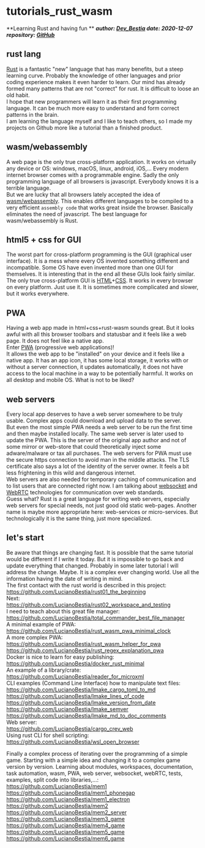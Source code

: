 # tutorials_rust_wasm

**Learning Rust and having fun **
***author: [Dev_Bestia](https://bestia.dev) date: 2020-12-07 repository: [GitHub](https://github.com/LucianoBestia/tutorials_rust_wasm)***

## rust lang

[Rust](https://www.rust-lang.org/) is a fantastic "new" language that has many benefits, but a steep learning curve.
Probably the knowledge of other languages and prior coding experience makes it even harder to learn. Our mind has already formed many patterns that are not "correct" for rust. It is difficult to loose an old habit.  
I hope that new programmers will learn it as their first programming language. It can be much more easy to understand and form correct patterns in the brain.  
I am learning the language myself and I like to teach others, so I made my projects on Github more like a tutorial than a finished product.  

## wasm/webassembly

A web page is the only true cross-platform application. It works on virtually any device or OS: windows, macOS, linux, android, iOS,...
Every modern internet browser comes with a programmable engine. Sadly the only programming language of all browsers is javascript. Everybody knows it is a terrible language.  
But we are lucky that all browsers lately accepted the idea of [wasm/webassembly](https://www.rust-lang.org/what/wasm). This enables different languages to be compiled to a very efficient `assembly code` that works great inside the browser. Basically eliminates the need of javascript. The best language for wasm/webassembly is Rust. 

## html5 + css for GUI

The worst part for cross-platform programming is the GUI (graphical user interface). It is a mess where every OS invented something different and incompatible. Some OS have even invented more than one GUI for themselves. It is interesting that in the end all these GUIs look fairly similar.  
The only true cross-platform GUI is [HTML](https://developer.mozilla.org/en-US/docs/Web/Guide/HTML/HTML5)+[CSS](https://www.w3schools.com/html/html_css.asp). It works in every browser on every platform. Just use it. It is sometimes more complicated and slower, but it works everywhere.  

## PWA

Having a web app made in html+css+rust-wasm sounds great. But it looks awful with all this browser toolbars and statusbar and it feels like a web page. It does not feel like a native app.  
Enter [PWA](https://developer.mozilla.org/en-US/docs/Web/Progressive_web_apps) (progressive web applications)!  
It allows the web app to be "installed" on your device and it feels like a native app. It has an app icon, it has some local storage, it works with or without a server connection, it updates automatically, it does not have access to the local machine in a way to be potentially harmful. It works on all desktop and mobile OS. What is not to be liked?  

## web servers

Every local app deserves to have a web server somewhere to be truly usable.
Complex apps could download and upload data to the server.  
But even the most simple PWA needs a web server to be run the first time and then maybe installed locally. The same web server is later used to update the PWA. This is the server of the original app author and not of some mirror or web-store that could theoretically inject some adware/malware or tax all purchases. The web servers for PWA must use the secure https connection to avoid man in the middle attacks. The TLS certificate also says a lot of the identity of the server owner. It feels a bit less frightening in this wild and dangerous internet.  
Web servers are also needed for temporary caching of communication and to list users that are connected right now. I am talking about [websocket](https://developer.mozilla.org/en-US/docs/Web/API/WebSocket) and [WebRTC](https://developer.mozilla.org/en-US/docs/Web/API/WebRTC_API) technologies for communication over web standards.  
Guess what? Rust is a great language for writing web servers, especially web servers for special needs, not just good old static web-pages. Another name is maybe more appropriate here: web-services or micro-services. But technologically it is the same thing, just more specialized.  

## let's start

Be aware that things are changing fast. It is possible that the same tutorial would be different if I write it today. But it is impossible to go back and update everything that changed. Probably in some later tutorial I will address the change. Maybe. It is a complex ever changing world. Use all the information having the date of writing in mind.     
The first contact with the rust world is described in this project:  
https://github.com/LucianoBestia/rust01_the_beginning  
Next:  
https://github.com/LucianoBestia/rust02_workspace_and_testing  
I need to teach about this great file manager:  
https://github.com/LucianoBestia/total_commander_best_file_manager    
A minimal example of PWA:  
https://github.com/LucianoBestia/rust_wasm_pwa_minimal_clock  
A more complex PWA:  
https://github.com/LucianoBestia/rust_wasm_helper_for_pwa  
https://github.com/LucianoBestia/rust_regex_explanation_pwa  
Docker is nice to learn for easy publishing:  
https://github.com/LucianoBestia/docker_rust_minimal    
An example of a library/crate:  
https://github.com/LucianoBestia/reader_for_microxml  
CLI examples (Command Line Interface) how to manipulate text files:  
https://github.com/LucianoBestia/lmake_cargo_toml_to_md  
https://github.com/LucianoBestia/lmake_lines_of_code  
https://github.com/LucianoBestia/lmake_version_from_date  
https://github.com/LucianoBestia/lmake_semver  
https://github.com/LucianoBestia/lmake_md_to_doc_comments  
Web server:  
https://github.com/LucianoBestia/cargo_crev_web  
Using rust CLI for shell scripting:  
https://github.com/LucianoBestia/wsl_open_browser    
  
Finally a complex process of iterating over the programming of a simple game. Starting with a simple idea and changing it to a complex game version by version. Learning about modules, workspaces, documentation, task automation, wasm, PWA, web server, websocket, webRTC, tests, examples, split code into libraries,...:  
https://github.com/LucianoBestia/mem1  
https://github.com/LucianoBestia/mem1_phonegap  
https://github.com/LucianoBestia/mem1_electron  
https://github.com/LucianoBestia/mem2  
https://github.com/LucianoBestia/mem2_server  
https://github.com/LucianoBestia/mem3_game  
https://github.com/LucianoBestia/mem4_game  
https://github.com/LucianoBestia/mem5_game  
https://github.com/LucianoBestia/mem6_game  

